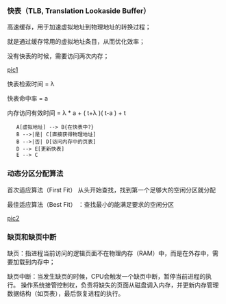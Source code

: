 

### 快表（TLB, Translation Lookaside Buffer）

高速缓存，用于加速虚拟地址到物理地址的转换过程；

就是通过缓存常用的虚拟地址条目，从而优化效率；

没有快表的时候，需要访问两次内存；

[pic1](./image.png)

快表检索时间 = λ

快表命中率 = a

内存访问有效时间 = λ * a + ( t+λ )( t-a ) + t 

```graph TD
   A[虚拟地址] --> B{在快表中?}
   B -->|是| C[直接获得物理地址]
   B -->|否| D[访问内存中的页表]
   D --> E[更新快表]
   E --> C
```

### 动态分区分配算法

首次适应算法（First Fit）
从头开始查找，找到第一个足够大的空闲分区就分配

最佳适应算法（Best Fit）
：查找最小的能满足要求的空闲分区

[pic2](./image2.png)


### 缺页和缺页中断

缺页：指进程当前访问的逻辑页面不在物理内存（RAM）中，而是在外存中，需要加载到内存中；

缺页中断：当发生缺页的时候，CPU会触发一个缺页中断，暂停当前进程的执行。
操作系统接管控制权，负责将缺失的页面从磁盘调入内存，并更新内存管理数据结构（如页表），最后恢复进程的执行。

